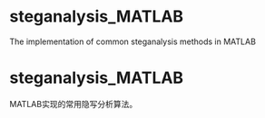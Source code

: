 # steganalysis_MATLAB
The implementation of common steganalysis methods in MATLAB 


# steganalysis_MATLAB
MATLAB实现的常用隐写分析算法。
